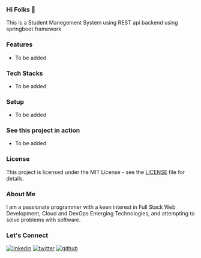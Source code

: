 ### Hi Folks 👋

This is a Student Manegement System using REST api backend using springboot framework.

### Features

- To be added

### Tech Stacks

- To be added

### Setup

- To be added

### See this project in action

- To be added

### License

This project is licensed under the MIT License - see the [LICENSE](./LICENSE) file for details.

### About Me

I am a passionate programmer with a keen interest in Full Stack Web Development, Cloud and DevOps Emerging Technologies, and attempting to solve problems with software.

### Let's Connect

[![linkedin](https://img.shields.io/badge/linkedin-0A66C2?style=for-the-badge&logo=linkedin&logoColor=white)](https://www.linkedin.com/in/thisiskushalgupta/)
[![twitter](https://img.shields.io/badge/twitter-1DA1F2?style=for-the-badge&logo=twitter&logoColor=white)](https://twitter.com/thisis_kushal)
[![github](https://img.shields.io/badge/github-3d4653?style=for-the-badge&logo=github&logoColor=white)](https://github.com/thisiskushal31/)